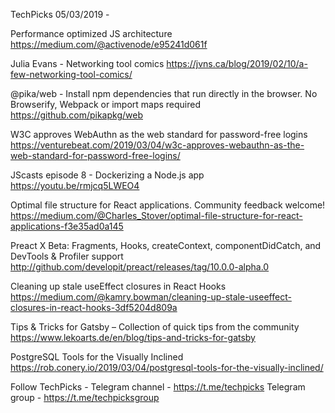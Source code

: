 TechPicks 05/03/2019 -

Performance optimized JS architecture
https://medium.com/@activenode/e95241d061f

Julia Evans - Networking tool comics
https://jvns.ca/blog/2019/02/10/a-few-networking-tool-comics/

@pika/web - Install npm dependencies that run directly in the browser. No Browserify, Webpack or import maps required
https://github.com/pikapkg/web

W3C approves WebAuthn as the web standard for password-free logins
https://venturebeat.com/2019/03/04/w3c-approves-webauthn-as-the-web-standard-for-password-free-logins/

JScasts episode 8 - Dockerizing a Node.js app
https://youtu.be/rmjcq5LWEO4

Optimal file structure for React applications. Community feedback welcome!
https://medium.com/@Charles_Stover/optimal-file-structure-for-react-applications-f3e35ad0a145

Preact X Beta: Fragments, Hooks, createContext, componentDidCatch, and DevTools & Profiler support
http://github.com/developit/preact/releases/tag/10.0.0-alpha.0

Cleaning up stale useEffect closures in React Hooks
https://medium.com/@kamry.bowman/cleaning-up-stale-useeffect-closures-in-react-hooks-3df5204d809a

Tips & Tricks for Gatsby – Collection of quick tips from the community
https://www.lekoarts.de/en/blog/tips-and-tricks-for-gatsby

PostgreSQL Tools for the Visually Inclined
https://rob.conery.io/2019/03/04/postgresql-tools-for-the-visually-inclined/

Follow TechPicks -
Telegram channel - https://t.me/techpicks
Telegram group - https://t.me/techpicksgroup